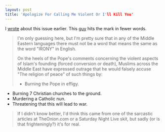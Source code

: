 ```yaml
---
layout: post
title: 'Apologize For Calling Me Violent Or I'll Kill You'
---
```

I [wrote](/blog?bloget_mode=view&bloget_item=ca03d6cf-2c84-4de5-aa07-3bd43dc7ecf7) about this issue earlier. This [guy](http://suspiria.org/2006/09/apologize_for_calling_me_viole.html) hits the mark in fewer words. 

> I'm only guessing here, but I'm pretty sure that in any of the Middle Eastern languages there must not be a word that means the same as the word "IRONY" in English. 
> 
> On the heels of the Pope's comments concerning the violent aspects of Islam's founding (forced conversion or death), Muslims across the Middle East have expressed outrage that he would falsely accuse "The religion of peace" of such things by: 
> 
> - Burning the Pope in effigy.  
- Burning 7 Christian churches to the ground.  
- Murdering a Catholic nun.  
- Threatening that this will lead to war.  

> 
> If I didn't know better, I'd think this came from one of the sarcastic articles at TheOnion.com or a Saturday Night Live skit, but sadly (or is that frighteningly?) it's for real. 
